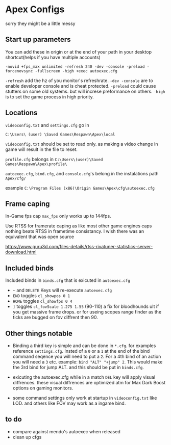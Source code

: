 # Apex Configs
sorry they might be a little messy

## Start up parameters
You can add these in origin or at the end of your path in your desktop shortcut(helps if you have multiple accounts)


```-novid +fps_max unlimited -refresh 240 -dev -console -preload -forcenovsync -fullscreen -high +exec autoexec.cfg```


```-refresh``` add the hz of you monitor's refreshrate.
```-dev -console``` are to enable developer console and is cheat protected.
```-preload``` could cause stutters on some old systems. but will increse preformance on others.
```-high``` is to set the game process in high priority.

## Locations

```videoconfig.txt``` and ```settings.cfg``` go in 

```C:\Users\ (user) \Saved Games\Respawn\Apex\local```

```videoconfig.txt``` should be set to read only. as making a video change in game will result in the file to reset.

```profile.cfg``` belongs in ```C:\Users\(user)\Saved Games\Respawn\Apex\profile\``` 

```autoexec.cfg```,   ```bind.cfg```, and ```console.cfg```'s belong in the instalations path ```Apex/cfg/```

example ```C:\Program Files (x86)\Origin Games\Apex\cfg\autoexec.cfg```

## Frame caping

In-Game fps cap ```max_fps``` only works up to 144fps.

Use RTSS for framerate caping as like most other game engines caps nothing beats RTSS in frametime consistancy. I wish there was an equivalent that was open source

https://www.guru3d.com/files-details/rtss-rivatuner-statistics-server-download.html

## Included binds

Included binds in ```binds.cfg``` that is exicuted in ```autoexec.cfg```

- ```~``` and ```DELETE``` Keys will re-execute ```autoexec.cfg```
- ```END``` toggles ```cl_showpos 0 1```
- ```HOME``` toggles ```cl_showfps 0 4```
- ```]``` toggles ```cl_fovScale 1.275 1.55``` (90-110) a fix for bloodhounds ult if you get massive frame drops. or for useing scopes range finder as the ticks are bugged on fov diffrent then 90.

## Other things notable 

- Binding a third key is simple and can be done in ```*.cfg```. for examples reference ```settings.cfg```. Insted of a ```0``` or a ```1``` at the end of the bind command seqence you will need to put a ```2```. For a 4th bind of an action you will need a ```3``` etc. example: ```bind "ALT" "+jump" 2```. This would make the 3rd bind for jump ALT. and this should be put in ```binds.cfg```.

- exicuting the autoexec.cfg while in a match ```DEL``` key will apply visual diffrences. these visual diffrences are optimized atm for Max Dark Boost options on gaming monitors.

- some command settings only work at startup in ```videoconfig.txt``` like LOD. and others like FOV may work as a ingame bind.
 
## to do

- compare against mendo's autoexec when released
- clean up cfgs
